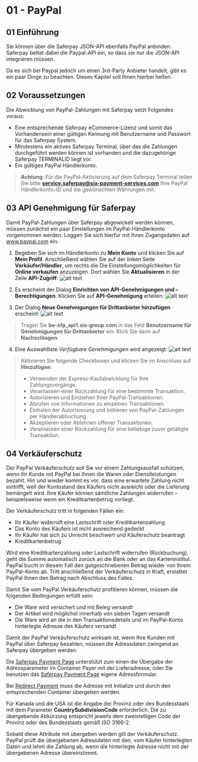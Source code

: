 # 01 - PayPal

## <a name="ppal-start"></a> 01 Einführung

Sie können über die Saferpay JSON-API ebenfalls PayPal anbinden.
Saferpay bettet dabei die Paypal-API ein, so dass sie nur die JSON-API integrieren müssen.

Da es sich bei Paypal jedoch um einen 3rd-Party Anbieter handelt, gibt es ein paar Dinge zu beachten.
Dieses Kapitel soll Ihnen hierbei helfen.

## <a name="ppal-requirement"></a> 02 Voraussetzungen

Die Abwicklung von PayPal-Zahlungen mit Saferpay setzt Folgendes voraus:

* Eine entsprechende Saferpay eCommerce-Lizenz und somit das Vorhandensein einer gültigen Kennung mit Benutzername und Passwort für das Saferpay System.
* Mindestens ein aktives Saferpay Terminal, über das die Zahlungen durchgeführt werden können ist vorhanden und die dazugehörige Saferpay TERMINALID liegt vor.
* Ein gültiges PayPal Händlerkonto.
>
>    <i class="glyphicon glyphicon-hand-right"></i> **Achtung**: Für die PayPal-Aktivierung auf dem Saferpay Terminal teilen Sie bitte **service.saferpay@six-payment-services.com** Ihre PayPal Händlerkonto-ID und die gewünschten Währungen mit.
>

## <a name="api-access"></a> 03 API Genehmigung für Saferpay

Damit PayPal-Zahlungen über Saferpay abgewickelt werden können, müssen zunächst ein paar Einstellungen im PayPal-Händlerkonto vorgenommen werden. Loggen Sie sich hierfür mit Ihren Zugangsdaten auf www.paypal.com ein.

1. Begeben Sie sich im Händlerkonto zu **Mein Konto** und klicken Sie auf **Mein Profil**. Anschließend wählen Sie auf der linken Seite **Verkäufer/Händler**, um rechts die Die Einstellungsmöglichkeiten für **Online verkaufen** anzuzeigen. Dort wählen Sie **Aktualisieren** in der Zeile **API-Zugriff**:
![alt text](https://raw.githubusercontent.com/saferpay/sndbx/master/images/PayPal-API-1.png "API Zugriff 1")

2. Es erscheint der Dialog **Einrichten von API-Genehmigungen und –Berechtigungen**. Klicken Sie auf **API-Genehmigung** erteilen:
![alt text](https://raw.githubusercontent.com/saferpay/sndbx/master/images/PayPal-API-2.png "API Zugriff 2")

3. Der Dialog **Neue Genehmigungen für Drittanbieter hinzufügen** erscheint:
![alt text](https://raw.githubusercontent.com/saferpay/sndbx/master/images/PayPal-API-3.png "API Zugriff 3")
>
>    <i class="glyphicon glyphicon-hand-right"></i> Tragen Sie **be-sfp_api1.six-group.com** in das Feld **Benutzername für Genehmigungen für Drittanbieter** ein. Klick Sie dann auf **Nachschlagen**.
>

4. Eine Auswahlliste *Verfügbare Genehmigungen* wird angezeigt:
![alt text](https://raw.githubusercontent.com/saferpay/sndbx/master/images/PayPal-API-4-1.png "API Zugriff 4")
>
>    <i class="glyphicon glyphicon-hand-right"></i> Aktivieren Sie folgende Checkboxen und klicken Sie im Anschluss auf **Hinzufügen**:
>    * Verwenden der Express-Kaufabwicklung für Ihre Zahlungsvorgänge.
>    * Veranlassen einer Rückzahlung für eine bestimmte Transaktion.
>    * Autorisieren und Einziehen Ihrer PayPal-Transaktionen.
>    * Abrufen von Informationen zu einzelnen Transaktionen.
>    * Einholen der Autorisierung und Initiieren von PayPal-Zahlungen per Händlerabbuchung.
>    * Akzeptieren oder Ablehnen offener Transaktionen.
>    * Veranlassen einer Rückzahlung für eine beliebige zuvor getätigte Transaktion.

## <a name="merchant-protection"></a> 04 Verkäuferschutz

Der PayPal Verkäuferschutz soll Sie vor einem Zahlungsausfall schützen, wenn Ihr Kunde mit PayPal
bei Ihnen die Waren oder Dienstleistungen bezahlt. Hin und wieder kommt es vor, dass eine
erwartete Zahlung nicht eintrifft, weil der Kontostand des Käufers nicht ausreicht oder die Lieferung
bemängelt wird. Ihre Käufer können sämtliche Zahlungen widerrufen – beispielsweise wenn ein Kreditkartenbetrug vorliegt.

Der Verkäuferschutz tritt in folgenden Fällen ein:
* Ihr Käufer widerruft eine Lastschrift oder Kreditkartenzahlung
* Das Konto des Käufers ist nicht ausreichend gedeckt
* Ihr Käufer hat sich zu Unrecht beschwert und Käuferschutz beantragt
* Kreditkartenbetrug

Wird eine Kreditkartenzahlung oder Lastschrift widerrufen (Rückbuchung), geht die Summe
automatisch zurück an die Bank oder an das Karteninstitut. PayPal bucht in diesem Fall den
gutgeschriebenen Betrag wieder von Ihrem PayPal-Konto ab. Tritt anschließend der Verkäuferschutz in Kraft, erstattet PayPal Ihnen den Betrag nach Abschluss des Falles.

Damit Sie vom PayPal Verkäuferschutz profitieren können, müssen die folgenden Bedingungen
erfüllt sein:
* Die Ware wird versichert und mit Beleg versandt
* Der Artikel wird möglichst innerhalb von sieben Tagen versandt
* Die Ware wird an die in den Transaktionsdetails und im PayPal-Konto hinterlegte Adresse des Käufers versandt

Damit der PayPal Verkäuferschutz wirksam ist, wenn Ihre Kunden mit PayPal über Saferpay bezahlen, müssen die Adressdaten zwingend an Saferpay übergeben werden.

Die [Saferpay Payment Page](https://saferpay.github.io/jsonapi/#ChapterPaymentPage) unterstützt zum einen die Übergabe der Adressparameter im Container Payer mit der Lieferadresse, oder Sie benutzen das [Saferpay Payment Page](https://saferpay.github.io/jsonapi/#ChapterPaymentPage) eigene Adressformular.

Bei [Redirect Payment](https://saferpay.github.io/jsonapi/#Payment_v1_Transaction_RedirectPayment) muss die Adresse mit Initialize und durch den entsprechenden Container übergeben werden.

Für Kanada und die USA ist die Angabe der Provinz oder des Bundesstaats mit dem Parameter **CountrySubdivisionCode** erforderlich. Die zu übergebende Abkürzung entspricht jeweils dem zweistelligen Code der Provinz oder des Bundesstaats gemäß ISO 3166-2.

Sobald diese Attribute mit übergeben werden gilt der Verkäuferschutz. PayPal prüft die
übergebenen Adressdaten mit den, vom Käufer hinterlegten Daten und lehnt die Zahlung ab, wenn
die hinterlegte Adresse nicht mit der übergebenen Adresse übereinstimmt.

